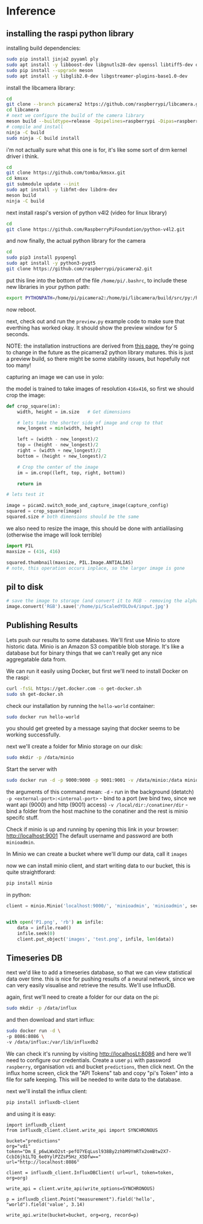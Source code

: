 # Inference

## installing the raspi python library


installing build dependencies:

```bash
sudo pip install jinja2 pyyaml ply
sudo apt install -y libboost-dev libgnutls28-dev openssl libtiff5-dev qtbase5-dev libqt5core5a libqt5gui5 libqt5widgets5 meson
sudo pip install --upgrade meson
sudo apt install -y libglib2.0-dev libgstreamer-plugins-base1.0-dev
```

install the libcamera library:
```bash
cd
git clone --branch picamera2 https://github.com/raspberrypi/libcamera.git
cd libcamera
# next we configure the build of the camera library
meson build --buildtype=release -Dpipelines=raspberrypi -Dipas=raspberrypi -Dv4l2=true -Dgstreamer=enabled -Dtest=false -Dlc-compliance=disabled -Dcam=disabled -Dqcam=enabled -Ddocumentation=disabled -Dpycamera=enabled
# compile and install
ninja -C build
sudo ninja -C build install
```

i'm not actually sure what this one is for, it's like some sort of drm kernel driver i think. 
```bash
cd
git clone https://github.com/tomba/kmsxx.git
cd kmsxx
git submodule update --init
sudo apt install -y libfmt-dev libdrm-dev
meson build
ninja -C build
```
next install raspi's version of python v4l2 (video for linux library)

```bash
cd
git clone https://github.com/RaspberryPiFoundation/python-v4l2.git
```

and now finally, the actual python library for the camera
```bash
cd
sudo pip3 install pyopengl
sudo apt install -y python3-pyqt5
git clone https://github.com/raspberrypi/picamera2.git
```

put this line into the bottom of the file `/home/pi/.bashrc`, to include these new libraries in your python path:
```bash
export PYTHONPATH=/home/pi/picamera2:/home/pi/libcamera/build/src/py:/home/pi/kmsxx/build/py:/home/pi/python-v4l2
```

now reboot.

next, check out and run the `preview.py` example code to make sure that everthing has worked okay. It should show the preview window for 5 seconds.

NOTE: the installation instructions are derived from [this page](https://github.com/raspberrypi/picamera2), they're going to change in the future as the picamera2 python library matures. this is just a preview build, so there might be some stability issues, but hopefully not too many! 

capturing an image we can use in yolo:

the model is trained to take images of resolution `416x416`, so first we should crop the image: 
```python
def crop_square(im):
    width, height = im.size   # Get dimensions

    # lets take the shorter side of image and crop to that
    new_longest = min(width, height) 

    left = (width - new_longest)/2
    top = (height - new_longest)/2
    right = (width + new_longest)/2
    bottom = (height + new_longest)/2

    # Crop the center of the image
    im = im.crop((left, top, right, bottom))

    return im

# lets test it

image = picam2.switch_mode_and_capture_image(capture_config)
squared = crop_square(image)
squared.size # both dimensions should be the same
```
we also need to resize the image, this should be done with antialilasing (otherwise the image will look terrible)

```python
import PIL
maxsize = (416, 416)

squared.thumbnail(maxsize, PIL.Image.ANTIALIAS)
# note, this operation occurs inplace, so the larger image is gone
```

## pil to disk

```python
# save the image to storage (and convert it to RGB - removing the alpha channel)
image.convert('RGB').save('/home/pi/ScaledYOLOv4/input.jpg')
```


## Publishing Results

Lets push our results to some databases. We'll first use Minio to store historic data. Minio is an Amazon S3 compatible blob storage. It's like a database but for binary things that we can't really get any nice aggregatable data from.

We can run it easily using Docker, but first we'll need to install Docker on the raspi: 


```bash
curl -fsSL https://get.docker.com -o get-docker.sh
sudo sh get-docker.sh
```

check our installation by running the `hello-world` container:
```bash
sudo docker run hello-world
```
you should get greeted by a message saying that docker seems to be working successfully. 

next we'll create a folder for Minio storage on our disk:

```bash
sudo mkdir -p /data/minio
```

Start the server with 
```bash
sudo docker run -d -p 9000:9000 -p 9001:9001 -v /data/minio:/data minio/minio server /data --console-address ":9001"
```
the arguments of this command mean: 
`-d` - run in the background (detatch)
`-p <external-port>:<internal-port>` - bind to a port (we bind two, since we want api (9000) and http (9001) access)
`-v /local/dir:/conatiner/dir` - bind a folder from the host machine to the conatiner
and the rest is minio specifc stuff. 

Check if minio is up and running by opening this link in your browser: [http://localhost:9001](ttp://localhost:9001)
The default username and password are both `minioadmin`.

In Minio we can create a bucket where we'll dump our data, call it `images`


now we can install minio client, and start writing data to our bucket, this is quite straightforard:

```bash
pip install minio
```

in python:
```python
client = minio.Minio('localhost:9000/', 'minioadmin', 'minioadmin', secure=False)


with open('P1.png', 'rb') as infile:
    data = infile.read()
    infile.seek(0)
    client.put_object('images', 'test.png', infile, len(data))
```

## Timeseries DB

next we'd like to add a timeseries database, so that we can view statistical data over time. this is nice for pushing results of a neural network, since we can very easily visualise and retrieve the results.
We'll use InfluxDB.

again, first we'll need to create a folder for our data on the pi:
```bash
sudo mkdir -p /data/influx
```

and then download and start influx:
```bash
sudo docker run -d \
-p 8086:8086 \
-v /data/influx:/var/lib/influxdb2
```

We can check it's running by visiting [http://localhosLt:8086](http://localhost:8086) and here we'll need to configure our credentials. 
Create a user `pi` with password `raspberry`, organisation `vdi` and bucket `predictions`, then click next. On the influx home screen, click the "API Tokens" tab and copy "pi's Token" into a file for safe keeping. This will be needed to write data to the database.

next we'll install the influx client: 
```bash
pip install influxdb-client
```

and using it is easy:
```
import influxdb_client
from influxdb_client.client.write_api import SYNCHRONOUS

bucket="predictions"
org="vdi"
token="Dm_E_p6wLWxO2st-pefO7YEqLusl938By2zhbM9YmRTx2omBtw2X7-CcbI6jh1LTQ_6e0YylPZZsP5Hz_X5Dfw=="
url="http://localhost:8086"

client = influxdb_client.InfluxDBClient( url=url, token=token, org=org)

write_api = client.write_api(write_options=SYNCHRONOUS)

p = influxdb_client.Point("measurement").field('hello', "world").field('value', 3.14)

write_api.write(bucket=bucket, org=org, record=p)


```

